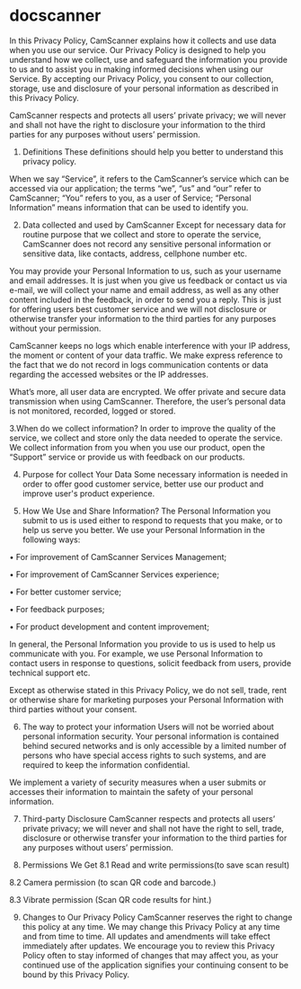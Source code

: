 # docscanner
In this Privacy Policy, CamScanner explains how it collects and use data when you use our service. Our Privacy Policy is designed to help you understand how we collect, use and safeguard the information you provide to us and to assist you in making informed decisions when using our Service. By accepting our Privacy Policy, you consent to our collection, storage, use and disclosure of your personal information as described in this Privacy Policy.

CamScanner respects and protects all users’ private privacy; we will never and shall not have the right to disclosure your information to the third parties for any purposes without users’ permission.

1. Definitions
These definitions should help you better to understand this privacy policy.

When we say “Service”, it refers to the CamScanner’s service which can be accessed via our application; the terms “we”, “us” and “our” refer to CamScanner; “You” refers to you, as a user of Service; “Personal Information” means information that can be used to identify you.

2. Data collected and used by CamScanner
Except for necessary data for routine purpose that we collect and store to operate the service, CamScanner does not record any sensitive personal information or sensitive data, like contacts, address, cellphone number etc.

You may provide your Personal Information to us, such as your username and email addresses. It is just when you give us feedback or contact us via e-mail, we will collect your name and email address, as well as any other content included in the feedback, in order to send you a reply. This is just for offering users best customer service and we will not disclosure or otherwise transfer your information to the third parties for any purposes without your permission.

CamScanner keeps no logs which enable interference with your IP address, the moment or content of your data traffic. We make express reference to the fact that we do not record in logs communication contents or data regarding the accessed websites or the IP addresses.

What’s more, all user data are encrypted. We offer private and secure data transmission when using CamScanner. Therefore, the user’s personal data is not monitored, recorded, logged or stored.

3.When do we collect information?
In order to improve the quality of the service, we collect and store only the data needed to operate the service. We collect information from you when you use our product, open the “Support” service or provide us with feedback on our products.

4. Purpose for collect Your Data
Some necessary information is needed in order to offer good customer service, better use our product and improve user's product experience.

5. How We Use and Share Information?
The Personal Information you submit to us is used either to respond to requests that you make, or to help us serve you better. We use your Personal Information in the following ways:

• For improvement of CamScanner Services Management;

• For improvement of CamScanner Services experience;

• For better customer service;

• For feedback purposes;

• For product development and content improvement;

In general, the Personal Information you provide to us is used to help us communicate with you. For example, we use Personal Information to contact users in response to questions, solicit feedback from users, provide technical support etc.

Except as otherwise stated in this Privacy Policy, we do not sell, trade, rent or otherwise share for marketing purposes your Personal Information with third parties without your consent.

6. The way to protect your information
Users will not be worried about personal information security. Your personal information is contained behind secured networks and is only accessible by a limited number of persons who have special access rights to such systems, and are required to keep the information confidential.

We implement a variety of security measures when a user submits or accesses their information to maintain the safety of your personal information.

7. Third-party Disclosure
CamScanner respects and protects all users’ private privacy; we will never and shall not have the right to sell, trade, disclosure or otherwise transfer your information to the third parties for any purposes without users’ permission.

8. Permissions We Get
8.1 Read and write permissions(to save scan result)

8.2 Camera permission (to scan QR code and barcode.)

8.3 Vibrate permission (Scan QR code results for hint.)

9. Changes to Our Privacy Policy
CamScanner reserves the right to change this policy at any time. We may change this Privacy Policy at any time and from time to time. All updates and amendments will take effect immediately after updates. We encourage you to review this Privacy Policy often to stay informed of changes that may affect you, as your continued use of the application signifies your continuing consent to be bound by this Privacy Policy.

